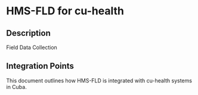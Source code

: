 # HMS-FLD for cu-health

## Description

Field Data Collection

## Integration Points

This document outlines how HMS-FLD is integrated with cu-health systems in Cuba.
